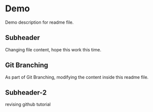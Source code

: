 # Demo

Demo description for readme file.

## Subheader

Changing file content, hope this work this time.


## Git Branching

As part of Git Branching, modifying the content inside this readme file.

## Subheader-2

revising github tutorial

